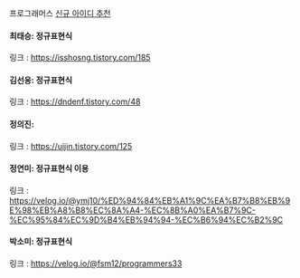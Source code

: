 프로그래머스 [신규 아이디 추천](https://school.programmers.co.kr/learn/courses/30/lessons/72410)<br>

#### 최태승: 정규표현식
링크 : https://isshosng.tistory.com/185

#### 김선웅: 정규표현식 
링크 : https://dndenf.tistory.com/48

#### 정의진:
링크 : https://uijin.tistory.com/125

#### 정연미: 정규표현식 이용
링크 : https://velog.io/@ymj10/%ED%94%84%EB%A1%9C%EA%B7%B8%EB%9E%98%EB%A8%B8%EC%8A%A4-%EC%8B%A0%EA%B7%9C-%EC%95%84%EC%9D%B4%EB%94%94-%EC%B6%94%EC%B2%9C

#### 박소미: 정규표현식
링크 : https://velog.io/@fsm12/programmers33
